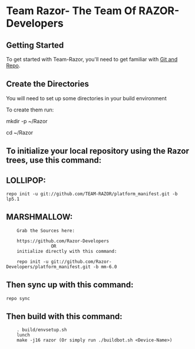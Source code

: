 Team Razor- The Team Of RAZOR-Developers
==========================================


Getting Started
---------------

To get started with Team-Razor, you'll need to get familiar with
[Git and Repo](http://source.android.com/download/using-repo).


Create the Directories
-----------------------

You will need to set up some directories in your build environment

To create them run:

mkdir -p ~/Razor

cd ~/Razor

To initialize your local repository using the Razor trees, use this command:
----------------------------------------------------------------------------

LOLLIPOP:
---------
	repo init -u git://github.com/TEAM-RAZOR/platform_manifest.git -b lp5.1

MARSHMALLOW:
------------
        Grab the Sources here:
        
        https://github.com/Razor-Developers
                     OR
        initialize directly with this command:
        
        repo init -u git://github.com/Razor-Developers/platform_manifest.git -b mm-6.0
        

Then sync up with this command:
-------------------------------
	repo sync


Then build with this command:
-------------------------------

        . build/envsetup.sh
        lunch
        make -j16 razor (Or simply run ./buildbot.sh <Device-Name>)
